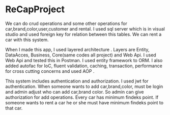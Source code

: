 # ReCapProject
We can do crud operations and some other operations for car,brand,color,user,customer and rental. I used sql server which is in visual studio and used foreign key for relation between this tables. We can rent a car with this system. 

When I made this app, I used layered architecture . Layers are Entity, DataAcces, Business, Core(same codes all project) and Web Api. I used Web Api and tested this in Postman.
I used entity framework to ORM.
I also added autofac for IoC, fluent validation, caching, transaction, performance for cross cutting concerns and used AOP .

This system includes authentication and authorization. I used jwt for authentication. When someone wants to add car,brand,color, must be login and admin adjust who can add car,brand color. So admin can give authorization for add operations. Every car has minimum findeks point. If someone wants to rent a car he or she must have minimum findeks point to that car.
